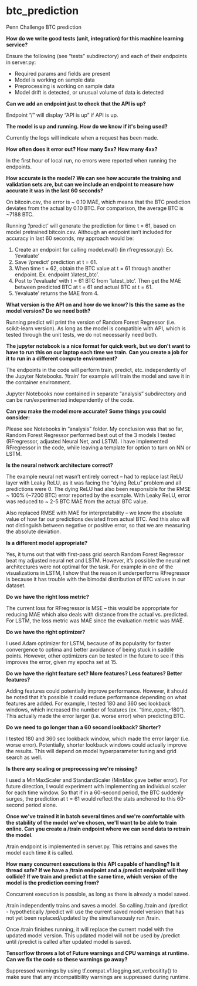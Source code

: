 # btc_prediction
Penn Challenge BTC prediction

<b>How do we write good tests (unit, integration) for this machine learning service?</b>

Ensure the following (see “tests” subdirectory) and each of their endpoints in server.py:
-	Required params and fields are present
-	Model is working on sample data
-	Preprocessing is working on sample data
-	Model drift is detected, or unusual volume of data is detected

<b>Can we add an endpoint just to check that the API is up?</b>

Endpoint “/” will display “API is up” if API is up.

<b>The model is up and running. How do we know if it's being used?</b>

Currently the logs will indicate when a request has been made.

<b>How often does it error out? How many 5xx? How many 4xx?</b>

In the first hour of local run, no errors were reported when running the endpoints.

<b>How accurate is the model? We can see how accurate the training and validation sets are, but can we include an endpoint to measure how accurate it was in the last 60 seconds?</b>

On bitcoin.csv, the error is ~ 0.10 MAE, which means that the BTC prediction deviates from the actual by 0.10 BTC. For comparison, the average BTC is ~7188 BTC.

Running ‘/predict’ will generate the prediction for time t = 61, based on model pretrained bitcoin.csv. Although an endpoint isn’t included for accuracy in last 60 seconds, my approach would be:

1.	Create an endpoint for calling model.eval() (in rfregressor.py): Ex. ‘/evaluate’
2.	Save ‘/predict’ prediction at t = 61. 
3.	When time t = 62, obtain the BTC value at t = 61 through another endpoint. Ex. endpoint ‘/latest_btc’.
4.	Post to ‘/evaluate’ with t = 61 BTC from ‘latest_btc’. Then get the MAE between predicted BTC at t = 61 and actual BTC at t = 61.
5.	‘/evaluate’ returns the MAE from 4.

<b>What version is the API on and how do we know? Is this the same as the model version? Do we need both?</b>
 
Running predict will print the version of Random Forest Regressor (i.e. scikit-learn version). As long as the model is compatible with API, which is tested through the unit tests, we do not necessarily need both. 

<b>The jupyter notebook is a nice format for quick work, but we don't want to have to run this on our laptop each time we train. Can you create a job for it to run in a different compute environment?</b>

The endpoints in the code will perform train, predict, etc. independently of the Jupyter Notebooks. ‘/train’ for example will train the model and save it in the container environment.

Jupyter Notebooks now contained in separate “analysis” subdirectory and can be run/experimented independently of the code.

<b>Can you make the model more accurate? Some things you could consider:</b>

Please see Notebooks in “analysis” folder. My conclusion was that so far, Random Forest Regressor performed best out of the 3 models I tested (RFregressor, adjusted Neural Net, and LSTM). I have implemented RFregressor in the code, while leaving a template for option to turn on NN or LSTM.

<b>Is the neural network architecture correct?</b>

The example neural net wasn’t entirely correct – had to replace last ReLU layer with Leaky ReLU, as it was facing the “dying ReLu” problem and all predictions were 0. The dying ReLU had also been responsible for the RMSE ~ 100% (~7200 BTC) error reported by the example. With Leaky ReLU, error was reduced to ~ 2-5 BTC MAE from the actual BTC value.

Also replaced RMSE with MAE for interpretability – we know the absolute value of how far our predictions deviated from actual BTC. And this also will not distinguish between negative or positive error, so that we are measuring the absolute deviation.

<b>Is a different model appropriate?</b>

Yes, it turns out that with first-pass grid search Random Forest Regressor beat my adjusted neural net and LSTM. However, it’s possible the neural net architectures were not optimal for the task. For example in one of the visualizations in LSTM, I show that the reason it underperforms RFregressor is because it has trouble with the bimodal distribution of BTC values in our dataset.

<b>Do we have the right loss metric?</b>

The current loss for RFregressor is MSE – this would be appropriate for reducing MAE which also deals with distance from the actual vs. predicted. For LSTM, the loss metric was MAE since the evaluation metric was MAE.

<b>Do we have the right optimizer?</b>

I used Adam optimizer for LSTM, because of its popularity for faster convergence to optima and better avoidance of being stuck in saddle points. However, other optimizers can be tested in the future to see if this improves the error, given my epochs set at 15.

<b>Do we have the right feature set? More features? Less features? Better features?</b>

Adding features could potentially improve performance. However, it should be noted that it’s possible it could reduce performance depending on what features are added. For example, I tested 180 and 360 sec lookback windows, which increased the number of features (ex. “time_open_-180”). This actually made the error larger (i.e. worse error) when predicting BTC.

<b>Do we need to go longer than a 60 second lookback? Shorter?</b>

I tested 180 and 360 sec lookback window, which made the error larger (i.e. worse error). Potentially, shorter lookback windows could actually improve the results. This will depend on model hyperparameter tuning and grid search as well.

<b>Is there any scaling or preprocessing we're missing?</b>

I used a MinMaxScaler and StandardScaler (MinMax gave better error). For future direction, I would experiment with implementing an individual scaler for each time window. So that if in a 60-second period, the BTC suddenly surges, the prediction at t = 61 would reflect the stats anchored to this 60-second period alone.

<b>Once we've trained it in batch several times and we're comfortable with the stability of the model we've chosen, we'll want to be able to train online. Can you create a /train endpoint where we can send data to retrain the model.</b>

/train endpoint is implemented in server.py. This retrains and saves the model each time it is called.

<b>How many concurrent executions is this API capable of handling? Is it thread safe? If we have a /train endpoint and a /predict endpoint will they collide? If we train and predict at the same time, which version of the model is the prediction coming from?</b>

Concurrent execution is possible, as long as there is already a model saved.

 /train independently trains and saves a model. So calling /train and /predict - hypothetically /predict will use the current saved model version that has not yet been replaced/updated by the simultaneously run /train. 

Once /train finishes running, it will replace the current model with the updated model version. This updated model will not be used by /predict until /predict is called after updated model is saved. 

<b>Tensorflow throws a lot of Future warnings and CPU warnings at runtime. Can we fix the code so these warnings go away?</b>

Suppressed warnings by using tf.compat.v1.logging.set_verbositity() to make sure that any incompatibility warnings are suppressed during runtime.

